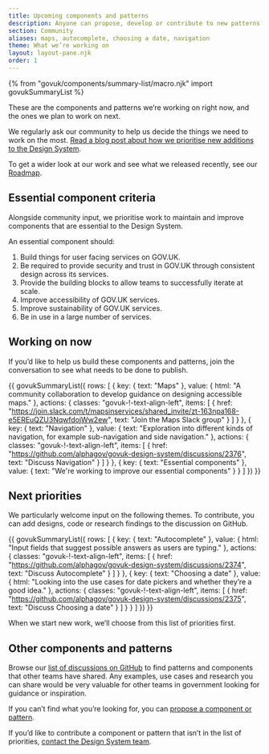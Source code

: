 ```yaml
---
title: Upcoming components and patterns
description: Anyone can propose, develop or contribute to new patterns and components, or improvements to existing ones.
section: Community
aliases: maps, autocomplete, choosing a date, navigation
theme: What we’re working on
layout: layout-pane.njk
order: 1
---
```


{% from "govuk/components/summary-list/macro.njk" import govukSummaryList %}

These are the components and patterns we’re working on right now, and the ones we plan to work on next.

We regularly ask our community to help us decide the things we need to work on the most. [Read a blog post about how we prioritise new additions to the Design System](https://designnotes.blog.gov.uk/2022/09/07/how-we-prioritise-additions-to-the-gov-uk-design-system/).

To get a wider look at our work and see what we released recently, see our [Roadmap](/community/roadmap/).

## Essential component criteria

Alongside community input, we prioritise work to maintain and improve components that are essential to the Design System.

An essential component should:

1. Build things for user facing services on GOV.UK.
2. Be required to provide security and trust in GOV.UK through consistent design across its services.
3. Provide the building blocks to allow teams to successfully iterate at scale.
4. Improve accessibility of GOV.UK services.
5. Improve sustainability of GOV.UK services.
6. Be in use in a large number of services.

## Working on now

If you’d like to help us build these components and patterns, join the conversation to see what needs to be done to publish.

{{ govukSummaryList({
  rows: [
    {
      key: {
        text: "Maps"
      },
      value: {
        html: "A community collaboration to develop guidance on designing accessible maps."
      },
      actions: {
        classes: "govuk-!-text-align-left",
        items: [
          {
            href: "https://join.slack.com/t/mapsinservices/shared_invite/zt-163npa168-e5EREuQZU3NqwfdojWw2ew",
            text: "Join the Maps Slack group"
          }
        ]
      }
    },
    {
      key: {
        text: "Navigation"
      },
      value: {
        text: "Exploration into different kinds of navigation, for example sub-navigation and side navigation."
      },
      actions: {
        classes: "govuk-!-text-align-left",
        items: [
          {
            href: "https://github.com/alphagov/govuk-design-system/discussions/2376",
            text: "Discuss Navigation"
          }
        ]
      }
    },
    {
      key: {
        text: "Essential components"
      },
      value: {
        text: "We're working to improve our essential components"
      }
    }
  ]
}) }}

## Next priorities

We particularly welcome input on the following themes. To contribute, you can add designs, code or research findings to the discussion on GitHub.

{{ govukSummaryList({
  rows: [
    {
      key: {
        text: "Autocomplete"
      },
      value: {
        html: "Input fields that suggest possible answers as users are typing."
      },
      actions: {
        classes: "govuk-!-text-align-left",
        items: [
          {
            href: "https://github.com/alphagov/govuk-design-system/discussions/2374",
            text: "Discuss Autocomplete"
          }
        ]
      }
    },
    {
      key: {
        text: "Choosing a date"
      },
      value: {
        html: "Looking into the use cases for date pickers and whether they’re a good idea."
      },
      actions: {
        classes: "govuk-!-text-align-left",
        items: [
          {
            href: "https://github.com/alphagov/govuk-design-system/discussions/2375",
            text: "Discuss Choosing a date"
          }
        ]
      }
    }
  ]
}) }}

When we start new work, we’ll choose from this list of priorities first.

## Other components and patterns

Browse our [list of discussions on GitHub](https://github.com/orgs/alphagov/projects/43/views/1) to find patterns and components that other teams have shared. Any examples, use cases and research you can share would be very valuable for other teams in government looking for guidance or inspiration.

If you can’t find what you’re looking for, you can [propose a component or pattern](/community/propose-a-component-or-pattern/).

If you’d like to contribute a component or pattern that isn’t in the list of priorities, [contact the Design System team](/get-in-touch/).
